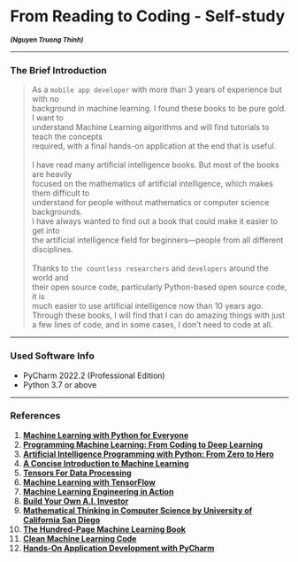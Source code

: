 # From Reading to Coding - Self-study

<small><i><strong>(Nguyen Truong Thinh)</strong></i></small><br>
___

### The Brief Introduction

> As a `mobile app developer` with more than 3 years of experience but with no<br>
> background in machine learning. I found these books to be pure gold. I want to <br>
> understand Machine Learning algorithms and will find tutorials to teach the concepts<br>
> required, with a final hands-on application at the end that is useful. <br><br>
> I have read many artificial intelligence books. But most of the books are heavily<br>
> focused on the mathematics of artificial intelligence, which makes them difficult to<br>
> understand for people without mathematics or computer science backgrounds.<br>
> I have always wanted to find out a book that could make it easier to get into<br>
> the artificial intelligence field for beginners—people from all different disciplines.<br><br>
> Thanks to `the countless researchers` and `developers` around the world and<br>
> their open source code, particularly Python-based open source code, it is<br>
> much easier to use artificial intelligence now than 10 years ago. <br>
> Through these books, I will find that I can do amazing things with just<br>
> a few lines of code, and in some cases, I don’t need to code at all.
___

### Used  Software Info

- PyCharm 2022.2 (Professional Edition)
- Python 3.7 or above

___

### References

1. **[Machine Learning with Python for Everyone](https://www.informit.com/store/machine-learning-with-python-for-everyone-9780134845623)**
2. **[Programming Machine Learning: From Coding to Deep Learning](https://pragprog.com/titles/pplearn/programming-machine-learning/)**
3. **[Artificial Intelligence Programming with Python: From Zero to Hero](https://www.wiley.com/en-sg/Artificial+Intelligence+Programming+with+Python%3A+From+Zero+to+Hero-p-9781119820963)**
4. **[A Concise Introduction to Machine Learning](https://www.routledge.com/A-Concise-Introduction-to-Machine-Learning/Faul/p/book/9780815384106)**
5. **[Tensors For Data Processing](https://www.elsevier.com/books/tensors-for-data-processing/liu/978-0-12-824447-0)**
6. **[Machine Learning with TensorFlow](https://www.manning.com/books/machine-learning-with-tensorflow-second-edition)**
7. **[Machine Learning Engineering in Action](https://www.manning.com/books/machine-learning-engineering-in-action)**
8. **[Build Your Own A.I. Investor](https://www.valueinvestingai.com/)**
9. **[Mathematical Thinking in Computer Science by University of California San Diego](https://www.coursera.org/learn/what-is-a-proof)**
10. **[The Hundred-Page Machine Learning Book](https://leanpub.com/theMLbook)**
11. **[Clean Machine Learning Code](https://leanpub.com/cleanmachinelearningcode)**
12. **[Hands-On Application Development with PyCharm](https://www.packtpub.com/product/hands-on-application-development-with-pycharm/9781789348262?_ga=2.165395638.867123043.1667654967-242239490.1666152030)**